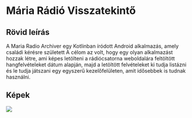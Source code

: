 # Mária Rádió Visszatekintő

## Rövid leírás

A Maria Radio Archiver egy Kotlinban íródott Android alkalmazás, amely családi kérésre született
A célom az volt, hogy egy olyan alkalmazást hozzak létre, ami képes letölteni a rádiócsatorna weboldalára feltöltött hangfelvételeket dátum alapján,
majd a letöltött felvételeket ki tudja listázni és le tudja játszani egy egyszerű kezelőfelületen, amit idősebbek is tudnak használni.

## Képek

![](https://raw.githubusercontent.com/marton1114/Maria_radio_archiver/screenshots/application.gif)